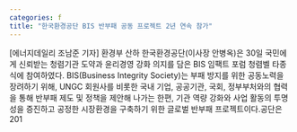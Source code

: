 ```yaml
---
categories: f
title: "한국환경공단 BIS 반부패 공동 프로젝트 2년 연속 참가"
---
```

[에너지데일리 조남준 기자] 환경부 산하 한국환경공단(이사장 안병옥)은 30일 국민에게 신뢰받는 청렴기관 도약과 윤리경영 강화 의지를 담은 BIS 임팩트 포럼 청렴벨 타종식에 참여하였다. BIS(Business Integrity Society)는 부패 방지를 위한 공동노력을 장려하기 위해, UNGC 회원사를 비롯한 국내 기업, 공공기관, 국회, 정부부처와의 협력을 통해 반부패 제도 및 정책을 제안해 나가는 한편, 기관 역량 강화와 사업 활동의 투명성을 증진하고 공정한 시장환경을 구축하기 위한 글로벌 반부패 프로젝트이다.공단은 201